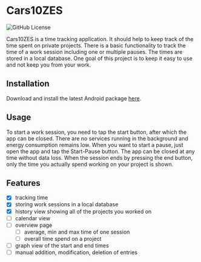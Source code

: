 # Cars10ZES

![GitHub License](https://img.shields.io/github/license/MMaue/Cars10ZES)

Cars10ZES is a time tracking application. It should help to keep track of the time spent on private projects. There is a basic functionality to track the time of a work session including one or multiple pauses. The times are stored in a local database. One goal of this project is to keep it easy to use and not keep you from your work.

## Installation

Download and install the latest Android package [here](https://github.com/MMaue/Cars10ZES/releases).

## Usage

To start a work session, you need to tap the start button, after which the app can be closed. There are no services running in the background and energy consumption remains low. When you want to start a pause, just open the app and tap the Start-Pause button. The app can be closed at any time without data loss. When the session ends by pressing the end button, only the time you actually spend working on your project is shown.

## Features

- [x] tracking time
- [x] storing work sessions in a local database
- [x] history view showing all of the projects you worked on
- [ ] calendar view
- [ ] overview page
  - [ ] average, min and max time of one session
  - [ ] overall time spend on a project
- [ ] graph view of the start and end times
- [ ] manual addition, modification, deletion of entries
